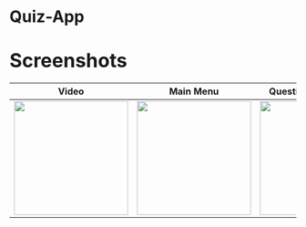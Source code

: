 # Quiz-App

# <span style="font-size:larger;">Screenshots</span>

| Video | Main Menu | Questions & Answers | Updated Score |
|------|-------|------|-------|
|<img width="200" src="https://github.com/asifjahan1/Quiz-App/assets/54774661/3539d990-01c7-4f48-912d-95e353515be4">|<img width="200" src="https://github.com/asifjahan1/Quiz-App/assets/54774661/7606b9b9-d64e-4582-8ddb-5abe9ed73c6c">|<img width="200" src="https://github.com/asifjahan1/Quiz-App/assets/54774661/177b833b-3940-410e-b3f6-92dabd332b11">|<img width="200" src="https://github.com/asifjahan1/Quiz-App/assets/54774661/d281f819-dd06-4a33-9922-84ec8d0ce170">|

